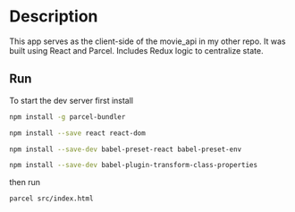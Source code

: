 # Description
This app serves as the client-side of the movie_api in my other repo. It was built using React and Parcel. Includes Redux logic to centralize state.

## Run

To start the dev server first install

```bash
npm install -g parcel-bundler

npm install --save react react-dom

npm install --save-dev babel-preset-react babel-preset-env

npm install --save-dev babel-plugin-transform-class-properties
```

then run

```bash
parcel src/index.html
```